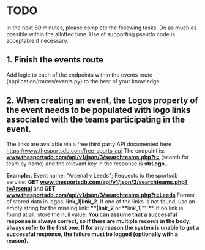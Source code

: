 # TODO
In the next 60 minutes, please complete the following tasks.
Do as much as possible within the allotted time.
Use of supporting pseudo code is acceptable if necessary.

## 1. Finish the events route
Add logic to each of the endpoints within the events route (application/routes/events.py) to the best of your knowledge.

## 2. When creating an event, the Logos property of the event needs to be populated with logo links associated with the teams participating in the event.

The links are available via a free third party API documented here https://www.thesportsdb.com/free_sports_api
The endpoint is: **www.thesportsdb.com/api/v1/json/3/searchteams.php?t=<QUERY>** (search for team by name) and the relevant key in the response is **strLogo.**.

**Example:**.
Event name: "Arsenal v Leeds";
Requests to the sportsdb service:
**GET www.thesportsdb.com/api/v1/json/3/searchteams.php?t=Arsenal**
and
**GET www.thesportsdb.com/api/v1/json/3/searchteams.php?t=Leeds**
Format of stored data in logos: 
**link_1|link_2**.
If one of the links is not found, use an empty string for the missing link:
**""|link_2** or **link_1|"" **.
If no link is found at all, store the null value.
**You can assume that a successful response is always correct, so if there are multiple records in the body, always refer to the first one.
If for any reason the system is unable to get a successful response, the failure must be logged (optionally with a reason).**.
